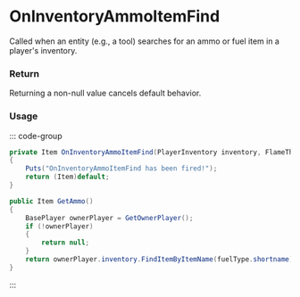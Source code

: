 # OnInventoryAmmoItemFind
<Badge type="info" text="Item"/><Badge type="danger" text="Carbon Compatible"/><Badge type="warning" text="Oxide Compatible"/>
Called when an entity (e.g., a tool) searches for an ammo or fuel item in a player's inventory.

### Return
Returning a non-null value cancels default behavior.

### Usage
::: code-group
```csharp [Example]
private Item OnInventoryAmmoItemFind(PlayerInventory inventory, FlameThrower flameThrower)
{
	Puts("OnInventoryAmmoItemFind has been fired!");
	return (Item)default;
}
```
```csharp [Source — Assembly-CSharp @ FlameThrower]
public Item GetAmmo()
{
	BasePlayer ownerPlayer = GetOwnerPlayer();
	if (!ownerPlayer)
	{
		return null;
	}
	return ownerPlayer.inventory.FindItemByItemName(fuelType.shortname);
}

```
:::
